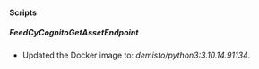 
#### Scripts

##### FeedCyCognitoGetAssetEndpoint

- Updated the Docker image to: *demisto/python3:3.10.14.91134*.
